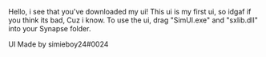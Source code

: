 Hello, i see that you've downloaded my ui! 
This ui is my first ui, so idgaf if you think its bad, Cuz i know.
To use the ui, drag "SimUI.exe" and "sxlib.dll" into your Synapse folder.

UI Made by simieboy24#0024

